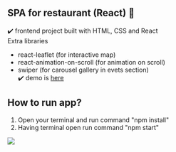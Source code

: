 ## SPA for restaurant (React) :spaghetti:

:heavy_check_mark: frontend project built with HTML, CSS and React </br>
 Extra libraries  
- react-leaflet (for interactive map)
- react-animation-on-scroll (for animation on scroll)
- swiper (for carousel gallery in evets section)</br>
:heavy_check_mark: demo is [here](https://blossomingiris.github.io/my-react-restaurant/)</br>

## How to run app?
1. Open your terminal and run command "npm install"
3. Having terminal open run command "npm start"

<img src="https://user-images.githubusercontent.com/102720711/187640321-d2f07bed-87c5-4cce-b33a-c1819b15090a.png"/> 
